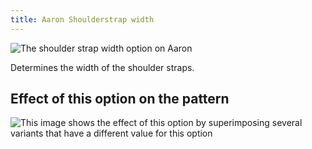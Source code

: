 ```yaml
---
title: Aaron Shoulderstrap width
---
```


![The shoulder strap width option on Aaron](./shoulderstrapwidth.svg)

Determines the width of the shoulder straps.


## Effect of this option on the pattern
![This image shows the effect of this option by superimposing several variants that have a different value for this option](aaron_shoulderstrapwidth_sample.svg "Effect of this option on the pattern")